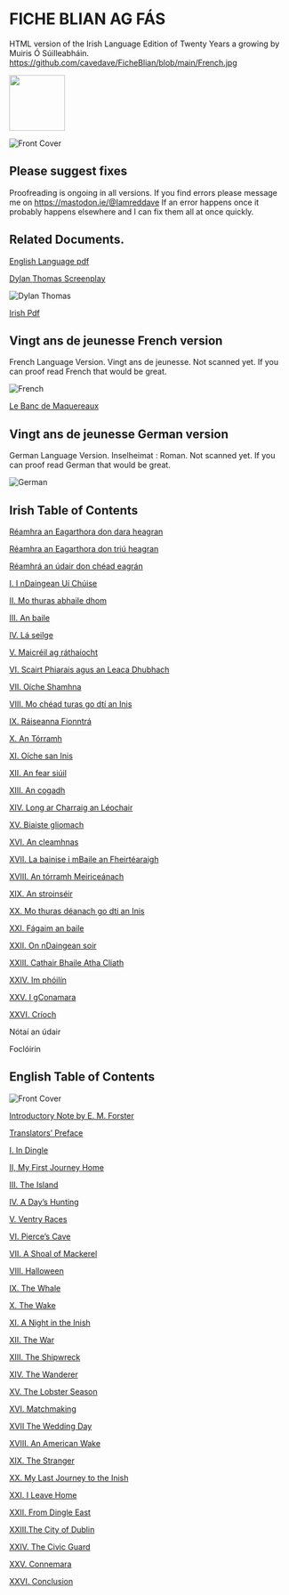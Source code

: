 # FICHE BLIAN AG FÁS 

HTML version of the Irish Language Edition of Twenty Years a growing by Muiris Ó Súilleabháin.
https://github.com/cavedave/FicheBlian/blob/main/French.jpg

<img src="[Front Cover](https://github.com/cavedave/FicheBlian/blob/main/French.jpg)" width="100" height="100">

![Front Cover](front.png)

## Please suggest fixes

Proofreading is ongoing in all versions. If you find errors please message me on https://mastodon.ie/@Iamreddave 
If an error happens once it probably happens elsewhere and I can fix them all at once quickly.

## Related Documents.

[English Language pdf ](https://github.com/cavedave/FicheBlian/blob/main/Twenty%20Years%20a%20Growing%20--%20Maurice%20O'Sullivan.pdf)

[Dylan Thomas Screenplay](https://github.com/cavedave/FicheBlian/blob/main/twenty%20years%20a%20growing%20--%20dylan%20thomas.pdf)

![Dylan Thomas](Dylan.jpeg)

[Irish Pdf](https://github.com/cavedave/FicheBlian/blob/main/fiche%20blian%20ag%20fas%20--%20muiris%20o%20suilleabhain.pdf)

## Vingt ans de jeunesse French version 
French Language Version. Vingt ans de jeunesse.  Not scanned  yet. If you can proof read French that would be great.

![French](French.jpg)

[Le Banc de Maquereaux](/FrenchMackerel.txt)

## Vingt ans de jeunesse German version 
German Language Version. Inselheimat : Roman.  Not scanned  yet. If you can proof read German that would be great.

![German](German.jpeg)

## Irish Table of Contents


[Réamhra an Eagarthora don dara heagran](/fiche2.html#Eagarthora)

[Réamhra an Eagarthora don triú heagran](/fiche2.html#Reamhra)

[Réamhrá an údair don chéad eagrán](/fiche2.html#eagran)

[I. I nDaingean Uí Chúise](/fiche2.html#nDaingean)

[II. Mo thuras abhaile dhom](/fiche2.html#abhaile)

[III. An baile](/fiche2.html#baile)

[IV. Lá seilge](/fiche2.html#seilge)

[V. Maicréil ag ráthaíocht](/fiche2.html#Maic)

[VI. Scairt Phiarais agus an Leaca Dhubhach](/fiche2.html#Scairt)

[VII. Oíche Shamhna](/fiche2.html#Shamhna)

[VIII. Mo chéad turas go dtí an Inis](/fiche2.html#Inis)

[IX. Ráiseanna Fionntrá](/fiche2.html#Fionn)

[X. An Tórramh](/fiche2.html#Torramh)

[XI. Oíche san Inis](/fiche2.html#sanInis)

[XII. An fear siúil](/fiche2.html#Anfear)

[XIII. An cogadh](/fiche2.html#cogadh)

[XIV. Long ar Charraig an Léochair](/fiche2.html#Charraig)

[XV. Biaiste gliomach](/fiche2.html#gliomach)

[XVI. An cleamhnas](/fiche2.html#cleamhnas)

[XVII. La bainise i mBaile an Fheirtéaraigh](/fiche2.html#bainise)

[XVIII. An tórramh Meiriceánach](/fiche2.html#Meirice)

[XIX. An stroinséir](/fiche2.html#stroin)

[XX. Mo thuras déanach go dti an Inis](/fiche2.html#thuras)

[XXI. Fágaim an baile](/fiche2.html#fagaim)

[XXII. On nDaingean soir](/fiche2.html#soir)

[XXIII. Cathair Bhaile Atha Cliath](/fiche2.html#atha)

[XXIV. Im phóilín](/fiche2.html#phoil)

[XXV. I gConamara](/fiche2.html#gConamara)

[XXVI. Críoch](/fiche2.html#crioch)

Nótaí an údair

Foclóirin


## English Table of Contents

![Front Cover](frontEng.png)


[Introductory Note by E. M. Forster](/FicheBlian/twenty4.html#h.v1g7ed72c5x6)

[Translators’ Preface](/FicheBlian/twenty4.html#h.56yl1huyx3ps)

[I. In Dingle](/FicheBlian/twenty4.html#h.ofjudc5wkxv)

[II, My First Journey Home](/FicheBlian/twenty4.html#h.k54y8glwe8rq)

[III. The Island](/FicheBlian/twenty4.html#h.oz5ckvx4vpn5) 

[IV. A Day’s Hunting](/FicheBlian/twenty4.html#h.7b3l2hju213p)

[V. Ventry Races](/FicheBlian/twenty4.html#h.oqi9aeoe5kmb) 

[VI. Pierce’s Cave](/FicheBlian/twenty4.html#h.fiu24d9ronar)

[VII. A Shoal of Mackerel](/FicheBlian/twenty4.html#h.v6yrpin87x84) 

[VIII. Halloween](/FicheBlian/twenty4.html#h.iq0m0er6rwaq) 

[IX. The Whale](/FicheBlian/twenty4.html#h.ec3p9rtmsivj) 

[X. The Wake](/FicheBlian/twenty4.html#h.rhs2jguzz89r) 

[XI. A Night in the Inish](/FicheBlian/twenty4.html#h.6p341mfwkgea) 

[XII. The War](/FicheBlian/twenty4.html#h.kxqrh5x55iyd) 

[XIII. The Shipwreck](/FicheBlian/twenty4.html#h.5c384yzujwe)

[XIV. The Wanderer](/FicheBlian/twenty4.html#h.lrgdcs7kk9wi) 

[XV. The Lobster Season](/FicheBlian/twenty4.html#h.l82iq5hxbtgy)

[XVI. Matchmaking](/FicheBlian/twenty4.html#h.jvmh0i36uzpa) 

[XVII The Wedding Day](/FicheBlian/twenty4.html#h.af744h843h94) 

[XVIII. An American Wake](/FicheBlian/twenty4.html#h.eljcz7q1mpwb) 

[XIX. The Stranger](/FicheBlian/twenty4.html#h.rsz6ftfycye2) 

[XX. My Last Journey to the Inish](/FicheBlian/twenty4.html#h.xm9iyikkor37)

[XXI. I Leave Home](/FicheBlian/twenty4.html#h.cygzew5tctcu) 

[XXII. From Dingle East](/FicheBlian/twenty4.html#h.6y08519q9apv)

[XXIII.The City of Dublin](/FicheBlian/twenty4.html#h.kt1z824uspc2) 

[XXIV. The Civic Guard](/FicheBlian/twenty4.html#h.557tvsnpqn4i) 

[XXV. Connemara](/FicheBlian/twenty4.html#h.gdf0sjhlzr4n)

[XXVI. Conclusion](/FicheBlian/twenty4.html#h.oo726i2w7ab5)




